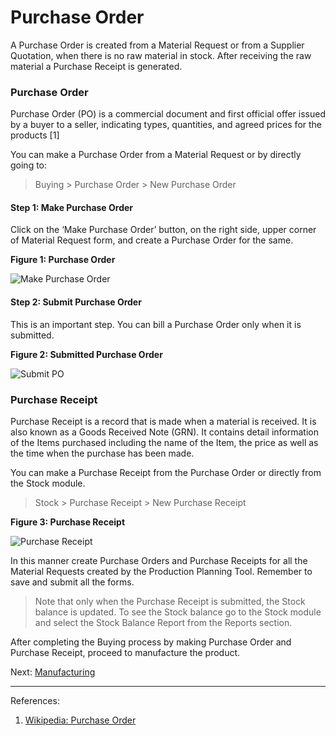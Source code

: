 # Purchase Order

<p class="lead"> A Purchase Order is created from a Material Request or from a Supplier Quotation, when there is no raw material in stock. After receiving the raw material a Purchase Receipt is generated.</p>

### Purchase Order

Purchase Order (PO) is a commercial document and first official offer issued by a buyer to a seller, indicating types, quantities, and agreed prices for the products [1]

You can make a Purchase Order from a Material Request or by directly going to:

> Buying > Purchase Order > New Purchase Order 

#### Step 1: Make Purchase Order

Click on the ‘Make Purchase Order’ button, on the right side, upper corner of Material Request form, and create a Purchase Order for the same.

__Figure 1: Purchase Order__

![Make Purchase Order](/assets/erpnext_org/images/erpnext/m-t-o-ppt-make-po-jps-1.png)

#### Step 2: Submit Purchase Order

This is an important step. You can bill a Purchase Order only when it is submitted.

__Figure 2: Submitted Purchase Order__ 

![Submit PO](/assets/erpnext_org/images/erpnext/m-t-o-ppt-po-submit-jps-1.png)


### Purchase Receipt

Purchase Receipt is a record that is made when a material is received. It is also known as a Goods Received Note (GRN). It contains detail information of the Items purchased including the name of the Item, the price as well as the time when the purchase has been made.

You can make a Purchase Receipt from the Purchase Order or directly from the Stock module.

> Stock > Purchase Receipt > New Purchase Receipt

__Figure 3: Purchase Receipt__

![Purchase Receipt](/assets/erpnext_org/images/erpnext/m-t-o-ppt-purchase-receipt-jps-1.png)

In this manner create Purchase Orders and Purchase Receipts for all the Material Requests created by the Production Planning Tool. Remember to save and submit all the forms. 

> Note that only when the Purchase Receipt is submitted, the Stock balance is updated. To see the Stock balance go to the Stock module and select the Stock Balance Report from the Reports section.

After completing the Buying process by making Purchase Order and Purchase Receipt, proceed to manufacture the product.

Next: [Manufacturing](/guide-books/make-to-order/manufacturing)


---

References:

1. [Wikipedia: Purchase Order](http://en.wikipedia.org/wiki/Purchase_order)